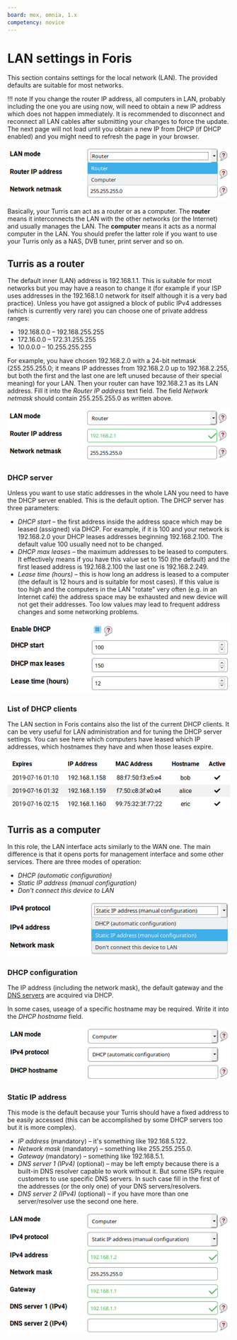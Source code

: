 ```yaml
---
board: mox, omnia, 1.x
competency: novice
---
```

# LAN settings in Foris

This section contains settings for the local network (LAN). The provided defaults are suitable for most networks.

!!! note
    If you change the router IP address, all computers in LAN, probably including the one you are using now, will
    need to obtain a new IP address which does not happen immediately. It is recommended to disconnect and reconnect all
    LAN cables after submitting your changes to force the update. The next page will not load until you obtain a new IP
    from DHCP (if DHCP enabled) and you might need to refresh the page in your browser.

![LAN mode drop-down list](lan-mode.png)

Basically, your Turris can act as a router or as a computer. The **router** means it interconnects the LAN with
the other networks (or the Internet) and usually manages the LAN. The **computer** means it acts as a normal computer
in the LAN. You should prefer the latter role if you want to use your Turris only as a NAS, DVB tuner, print server
and so on.

## Turris as a router

The default inner (LAN) address is 192.168.1.1. This is suitable for most networks but you may have a reason to
change it (for example if your ISP uses addresses in the 192.168.1.0 network for itself although it is a very bad
practice). Unless you have got assigned a block of public IPv4 addresses (which is currently very rare) you can
choose one of private address ranges:

* 192.168.0.0 – 192.168.255.255
* 172.16.0.0 – 172.31.255.255
* 10.0.0.0 – 10.255.255.255

For example, you have chosen 192.168.2.0 with a 24-bit netmask (255.255.255.0; it means IP addresses from
192.168.2.0 up to 192.168.2.255, but both the first and the last one are left unused because of their special meaning)
for your LAN. Then your router can have 192.168.2.1 as its LAN address. Fill it into the _Router IP address_ text
field. The field _Network netmask_ should contain 255.255.255.0 as written above.

![Router IP address and netmask](router-address.png)

### DHCP server

Unless you want to use static addresses in the whole LAN you need to have the DHCP server enabled. This is the
default option. The DHCP server has three parameters:

* _DHCP start_ – the first address inside the address space which may be leased (assigned) via DHCP. For example,
  if it is 100 and your network is 192.168.2.0 your DHCP leases addresses beginning 192.168.2.100. The default
  value 100 usually need not to be changed. 
* _DHCP max leases_ – the maximum addresses to be leased to computers. It effectively means if you have this
  value set to 150 (the default) and the first leased address is 192.168.2.100 the last one is 192.168.2.249.
* _Lease time (hours)_ – this is how long an address is leased to a computer (the default is 12 hours and
  is suitable for most cases). If this value is too high and the computers in the LAN "rotate" very often
  (e.g. in an Internet café) the address space may be exhausted and new device will not get their addresses.
  Too low values may lead to frequent address changes and some networking problems.

![DHCP server settings](dhcp-server.png)

### List of DHCP clients 

The LAN section in Foris contains also the list of the current DHCP clients. It can be very useful for LAN
administration and for tuning the DHCP server settings. You can see here which computers have leased which IP addresses,
which hostnames they have and when those leases expire.

![DHCP clients](dhcp-clients.png)

## Turris as a computer

In this role, the LAN interface acts similarly to the WAN one. The main difference is that it opens ports for
management interface and some other services. There are three modes of operation:

* _DHCP (automatic configuration)_
* _Static IP address (manual configuration)_
* _Don't connect this device to LAN_

![Computer IP address mode](computer-ip.png)

### DHCP configuration

The IP address (including the network mask), the default gateway and the
[DNS servers](https://en.wikipedia.org/wiki/Domain_Name_System) are acquired via DHCP.

In some cases, useage of a specific hostname may be required. Write it into the _DHCP hostname_ field.

![DHCP configuration](computer-dhcp.png)

### Static IP address

This mode is the default because your Turris should have a fixed address to be easily accessed (this can be
accomplished by some DHCP servers too but it is more complex).

* _IP address_ (mandatory) – it's something like 192.168.5.122.
* _Network mask_ (mandatory) – something like 255.255.255.0.
* _Gateway_ (mandatory) – something like 192.168.5.1.
* _DNS server 1 (IPv4)_ (optional) – may be left empty because there is a built-in DNS resolver capable to
  work without it. But some ISPs require customers to use specific DNS servers. In such case fill in the first
  of the addresses (or the only one) of your DNS servers/resolvers.
* _DNS server 2 (IPv4)_ (optional) – if you have more than one server/resolver use the second one here.

![Static IP address](computer-static.png)
